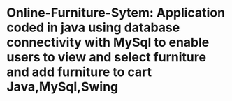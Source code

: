 # Online-Furniture-Sytem: Application coded in java using database connectivity with MySql to enable users to view and select furniture and add furniture to cart Java,MySql,Swing

